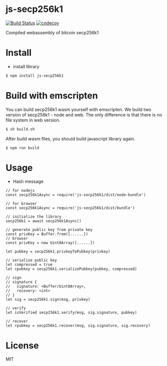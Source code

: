 # js-secp256k1
[![Build Status](https://travis-ci.org/sc0Vu/js-secp256k1.svg?branch=master)](https://travis-ci.org/sc0Vu/js-secp256k1)
[![codecov](https://codecov.io/gh/sc0Vu/js-secp256k1/branch/master/graph/badge.svg)](https://codecov.io/gh/sc0Vu/js-secp256k1)

Compiled webassembly of bitcoin secp256k1

# Install

* install library

```BASH
$ npm install js-secp256k1
```

# Build with emscripten

You can build secp256k1 wasm yourself with emscripten. We build two version of secp256k1 - node and web. The only difference is that there is no file system in web version.

```BASH
$ sh build.sh
```

After build wasm files, you should build javascript library again.

```BASH
$ npm run build
```

# Usage

* Hash message
```JS
// for nodejs
const secp256k1Async = require('js-secp256k1/dist/node-bundle')

// for browser
const secp256k1Async = require('js-secp256k1/dist/bundle')

// initialize the library
secp256k1 = await secp256k1Async()

// generate public key from private key
const privKey = Buffer.from([......])
// browser
const privKey = new Uint8Array([......])

let pubkey = secp256k1.privkeyToPubkey(privkey)

// serialize public key
let compressed = true
let cpubkey = secp256k1.serializePubkey(pubkey, compressed)

// sign
// signature {
//   signature: <Buffer/Uint8Array>,
//   recovery: <int>
// }
let sig = secp256k1.sign(msg, privkey)

// verify
let isVerified secp256k1.verify(msg, sig.signature, pubkey)

// recover
let rpubkey = secp256k1.recover(msg, sig.signature, sig.recovery)
```

# License

MIT

